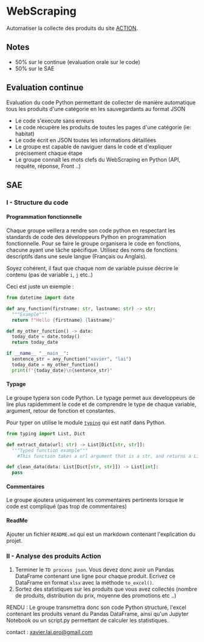 # WebScraping

Automatiser la collecte des produits du site [ACTION](https://www.action.com/fr-fr/).

## Notes

- 50% sur le continue (evaluation orale sur le code)
- 50% sur le SAE

## Evaluation continue

Evaluation du code Python permettant de collecter de manière automatique tous les produits d'une catégorie en les sauvegardants au format JSON
- Le code s'execute sans erreurs
- Le code récupère les produits de toutes les pages d'une catégorie (ie: habitat)
- Le code écrit en JSON toutes les informations détaillées
- Le groupe est capable de naviguer dans le code et d'expliquer précisement chaque étape
- Le groupe connaît les mots clefs du WebScraping en Python (API, requête, réponse, Front ..)

## SAE

### I - Structure du code

#### Programmation fonctionnelle

Chaque groupe veillera a rendre son code python en respectant les standards de code des développeurs Python en programmation fonctionnelle. 
Pour se faire le groupe organisera le code en fonctions, chacune ayant une tâche spécifique. Utilisez des noms de fonctions descriptifs dans une seule langue (Français ou Anglais).

Soyez cohérent, il faut que chaque nom de variable puisse décrire le contenu (pas de variable `i`, `j` etc..)

Ceci est juste un exemple :

```python
from datetime import date

def any_function(firstname: str, lastname: str) -> str:
  """Example"""
  return f"Hello {firstname} {lastname}"

def my_other_function() -> date:
  today_date = date.today()
  return today_date

if __name__ "__main__":
  sentence_str = any_function("xavier", "lai")
  today_date = my_other_function()
  print(f"{today_date}\n{sentence_str}"
```

#### Typage

Le groupe typera son code Python. Le typage permet aux developpeurs de lire plus rapidemment le code et de comprendre le type de chaque variable, argument, retour de fonction et constantes.

Pour typer on utilise le module [`typing`](https://www.pythontutorial.net/python-basics/python-type-hints/) qui est natif dans Python.

```python
from typing import List, Dict

def extract_data(url: str) -> List[Dict[str, str]]:
  """Typed function example"""
    #This function takes a url argument that is a str, and returns a List of Dictionnaries where the key is a str and the value is a str

def clean_data(data: List[Dict[str, str]]) -> List[int]:
  pass
```

#### Commentaires

Le groupe ajoutera uniquement les commentaires pertinents lorsque le code est compliqué (pas trop de commentaires)

#### ReadMe

Ajouter un fichier `README.md` qui est un markdown contenant l'explication du projet.

### II - Analyse des produits Action

1. Terminer le `TD process json`. Vous devez donc avoir un Pandas DataFrame contenant une ligne pour chaque produit. Ecrivez ce DataFrame en format `xlsx` avec la méthode `to_excel()`.
2. Sortez des statistiques sur les produits que vous avez collectés (nombre de produits, distribution du prix, moyenne des promotions etc ..)

RENDU : Le groupe transmettra donc son code Python structuré, l'excel contenant les produits venant du Pandas DataFrame, ainsi qu'un Jupyter Notebook ou un script.py permettant de calculer les statistiques.

contact : xavier.lai.pro@gmail.com
